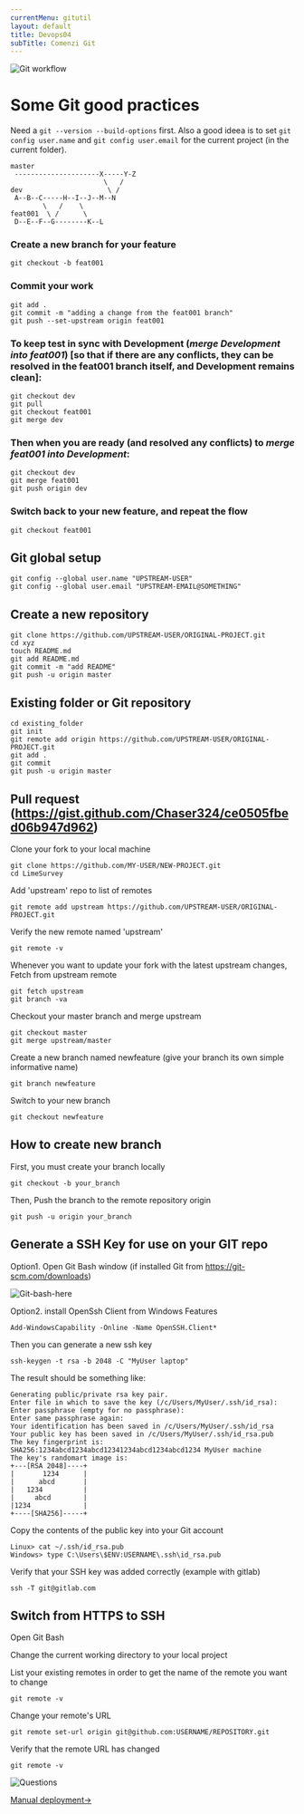 ```yaml
---
currentMenu: gitutil
layout: default
title: Devops04
subTitle: Comenzi Git
---
```


![Git workflow](https://raw.githubusercontent.com/c4xp/Devops04/master/assets/devops04git00.png)

# Some Git good practices

Need a `git --version --build-options` first.
Also a good ideea is to set `git config user.name` and `git config user.email` for the current project (in the current folder).

```
master
 ---------------------X-----Y-Z
                       \   /
dev                     \ /
 A--B--C-----H--I--J--M--N
        \   /    \
feat001  \ /      \
 D--E--F--G--------K--L
```

### Create a new branch for your feature

```
git checkout -b feat001
```

### Commit your work

```
git add .
git commit -m "adding a change from the feat001 branch"
git push --set-upstream origin feat001
```

### To keep test in sync with Development (*merge Development into feat001*) [so that if there are any conflicts, they can be resolved in the feat001 branch itself, and Development remains clean]:

```
git checkout dev
git pull
git checkout feat001
git merge dev
```

### Then when you are ready (and resolved any conflicts) to *merge feat001 into Development*:

```
git checkout dev
git merge feat001
git push origin dev
```

### Switch back to your new feature, and repeat the flow

```
git checkout feat001
```

## Git global setup

```
git config --global user.name "UPSTREAM-USER"
git config --global user.email "UPSTREAM-EMAIL@SOMETHING"
```

## Create a new repository

```
git clone https://github.com/UPSTREAM-USER/ORIGINAL-PROJECT.git
cd xyz
touch README.md
git add README.md
git commit -m "add README"
git push -u origin master
```

## Existing folder or Git repository

```
cd existing_folder
git init
git remote add origin https://github.com/UPSTREAM-USER/ORIGINAL-PROJECT.git
git add .
git commit
git push -u origin master
```

## Pull request (https://gist.github.com/Chaser324/ce0505fbed06b947d962)

Clone your fork to your local machine
```
git clone https://github.com/MY-USER/NEW-PROJECT.git
cd LimeSurvey
```

Add 'upstream' repo to list of remotes
```
git remote add upstream https://github.com/UPSTREAM-USER/ORIGINAL-PROJECT.git
```

Verify the new remote named 'upstream'
```
git remote -v
```

Whenever you want to update your fork with the latest upstream changes, Fetch from upstream remote
```
git fetch upstream
git branch -va
```

Checkout your master branch and merge upstream
```
git checkout master
git merge upstream/master
```

Create a new branch named newfeature (give your branch its own simple informative name)
```
git branch newfeature
```

Switch to your new branch
```
git checkout newfeature
```

## How to create new branch

First, you must create your branch locally
```
git checkout -b your_branch
```

Then, Push the branch to the remote repository origin
```
git push -u origin your_branch
```

## Generate a SSH Key for use on your GIT repo

Option1. Open Git Bash window (if installed Git from https://git-scm.com/downloads)

![Git-bash-here](https://raw.githubusercontent.com/c4xp/Devops04/master/assets/git-bash-here.png)

Option2. install OpenSsh Client from Windows Features

```
Add-WindowsCapability -Online -Name OpenSSH.Client*
```

Then you can generate a new ssh key

```
ssh-keygen -t rsa -b 2048 -C "MyUser laptop"
```

The result should be something like:
```
Generating public/private rsa key pair.
Enter file in which to save the key (/c/Users/MyUser/.ssh/id_rsa): Enter passphrase (empty for no passphrase):
Enter same passphrase again:
Your identification has been saved in /c/Users/MyUser/.ssh/id_rsa
Your public key has been saved in /c/Users/MyUser/.ssh/id_rsa.pub
The key fingerprint is:
SHA256:1234abcd1234abcd12341234abcd1234abcd1234 MyUser machine
The key's randomart image is:
+---[RSA 2048]----+
|       1234      |
|      abcd       |
|   1234          |
|     abcd        |
|1234             |
+----[SHA256]-----+
```

Copy the contents of the public key into your Git account
```
Linux> cat ~/.ssh/id_rsa.pub
Windows> type C:\Users\$ENV:USERNAME\.ssh\id_rsa.pub
```

Verify that your SSH key was added correctly (example with gitlab)
```
ssh -T git@gitlab.com
```

## Switch from HTTPS to SSH

Open Git Bash

Change the current working directory to your local project

List your existing remotes in order to get the name of the remote you want to change
```
git remote -v
```

Change your remote's URL
```
git remote set-url origin git@github.com:USERNAME/REPOSITORY.git
```

Verify that the remote URL has changed
```
git remote -v
```

![Questions](https://raw.githubusercontent.com/c4xp/Devops04/master/assets/questions.png)

[Manual deployment→](manual.md)
